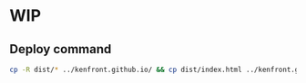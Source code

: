 # WIP

## Deploy command

```bash
cp -R dist/* ../kenfront.github.io/ && cp dist/index.html ../kenfront.github.io/404.html
```
